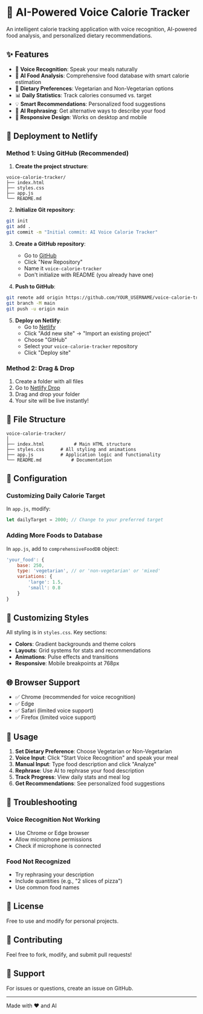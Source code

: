 # 🍎 AI-Powered Voice Calorie Tracker

An intelligent calorie tracking application with voice recognition, AI-powered food analysis, and personalized dietary recommendations.

## ✨ Features

- 🎤 **Voice Recognition**: Speak your meals naturally
- 🤖 **AI Food Analysis**: Comprehensive food database with smart calorie estimation
- 🥗 **Dietary Preferences**: Vegetarian and Non-Vegetarian options
- 📊 **Daily Statistics**: Track calories consumed vs. target
- 💡 **Smart Recommendations**: Personalized food suggestions
- 🔄 **AI Rephrasing**: Get alternative ways to describe your food
- 📱 **Responsive Design**: Works on desktop and mobile

## 🚀 Deployment to Netlify

### Method 1: Using GitHub (Recommended)

1. **Create the project structure**:
```
voice-calorie-tracker/
├── index.html
├── styles.css
├── app.js
└── README.md
```

2. **Initialize Git repository**:
```bash
git init
git add .
git commit -m "Initial commit: AI Voice Calorie Tracker"
```

3. **Create a GitHub repository**:
   - Go to [GitHub](https://github.com)
   - Click "New Repository"
   - Name it `voice-calorie-tracker`
   - Don't initialize with README (you already have one)

4. **Push to GitHub**:
```bash
git remote add origin https://github.com/YOUR_USERNAME/voice-calorie-tracker.git
git branch -M main
git push -u origin main
```

5. **Deploy on Netlify**:
   - Go to [Netlify](https://netlify.com)
   - Click "Add new site" → "Import an existing project"
   - Choose "GitHub"
   - Select your `voice-calorie-tracker` repository
   - Click "Deploy site"

### Method 2: Drag & Drop

1. Create a folder with all files
2. Go to [Netlify Drop](https://app.netlify.com/drop)
3. Drag and drop your folder
4. Your site will be live instantly!

## 📁 File Structure

```
voice-calorie-tracker/
│
├── index.html           # Main HTML structure
├── styles.css      # All styling and animations
├── app.js          # Application logic and functionality
└── README.md           # Documentation
```

## 🔧 Configuration

### Customizing Daily Calorie Target

In `app.js`, modify:
```javascript
let dailyTarget = 2000; // Change to your preferred target
```

### Adding More Foods to Database

In `app.js`, add to `comprehensiveFoodDB` object:
```javascript
'your_food': { 
    base: 250, 
    type: 'vegetarian', // or 'non-vegetarian' or 'mixed'
    variations: { 
        'large': 1.5, 
        'small': 0.8 
    } 
}
```

## 🎨 Customizing Styles

All styling is in `styles.css`. Key sections:
- **Colors**: Gradient backgrounds and theme colors
- **Layouts**: Grid systems for stats and recommendations
- **Animations**: Pulse effects and transitions
- **Responsive**: Mobile breakpoints at 768px

## 🌐 Browser Support

- ✅ Chrome (recommended for voice recognition)
- ✅ Edge
- ✅ Safari (limited voice support)
- ✅ Firefox (limited voice support)

## 📝 Usage

1. **Set Dietary Preference**: Choose Vegetarian or Non-Vegetarian
2. **Voice Input**: Click "Start Voice Recognition" and speak your meal
3. **Manual Input**: Type food description and click "Analyze"
4. **Rephrase**: Use AI to rephrase your food description
5. **Track Progress**: View daily stats and meal log
6. **Get Recommendations**: See personalized food suggestions

## 🐛 Troubleshooting

### Voice Recognition Not Working
- Use Chrome or Edge browser
- Allow microphone permissions
- Check if microphone is connected

### Food Not Recognized
- Try rephrasing your description
- Include quantities (e.g., "2 slices of pizza")
- Use common food names

## 📄 License

Free to use and modify for personal projects.

## 🤝 Contributing

Feel free to fork, modify, and submit pull requests!

## 📧 Support

For issues or questions, create an issue on GitHub.

---

Made with ❤️ and AI
